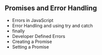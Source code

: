 ## Promises and Error Handling

- Errors in JavaScript
- Error Handling and using try and catch
- finally
- Developer Defined Errors
- Creating a Promise
- Setting a Promise